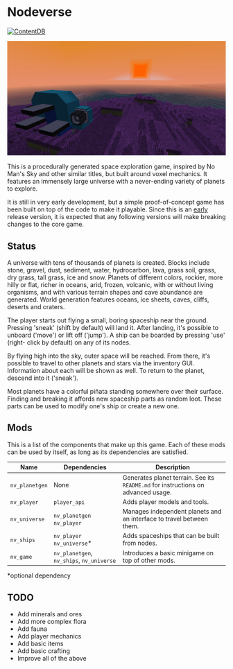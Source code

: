 # Nodeverse
[![ContentDB](https://content.minetest.net/packages/aerkiaga/nodeverse/shields/downloads/)](https://content.minetest.net/packages/aerkiaga/nodeverse/)

![Screenshot](screenshot.jpg)

This is a procedurally generated space exploration game, inspired by No Man's
Sky and other similar titles, but built around voxel mechanics. It features an
immensely large universe with a never-ending variety of planets to explore.

It is still in very early development, but a simple proof-of-concept game has
been built on top of the code to make it playable. Since this is an
[early](https://semver.org/#spec-item-4) release version, it is expected that
any following versions will make breaking changes to the core game.

## Status
A universe with tens of thousands of planets is created. Blocks include stone, gravel,
dust, sediment, water, hydrocarbon, lava, grass soil, grass, dry grass, tall grass,
ice and snow. Planets of different colors, rockier, more hilly or flat, richer in
oceans, arid, frozen, volcanic, with or without living organisms, and with various
terrain shapes and cave abundance are generated. World generation features oceans,
ice sheets, caves, cliffs, deserts and craters.

The player starts out flying a small, boring spaceship near the ground. Pressing
'sneak' (shift by default) will land it. After landing, it's possible to unboard
('move') or lift off ('jump'). A ship can be boarded by pressing 'use' (right-
click by default) on any of its nodes.

By flying high into the sky, outer space will be reached. From there, it's possible
to travel to other planets and stars via the inventory GUI. Information about each
will be shown as well. To return to the planet, descend into it ('sneak').

Most planets have a colorful piñata standing somewhere over their surface.
Finding and breaking it affords new spaceship parts as random loot.
These parts can be used to modify one's ship or create a new one.

## Mods
This is a list of the components that make up this game. Each of these mods can
be used by itself, as long as its dependencies are satisfied.

Name | Dependencies | Description
---- | ------------ | -----------
`nv_planetgen` | None | Generates planet terrain. See its `README.md` for instructions on advanced usage.
`nv_player` | `player_api` | Adds player models and tools.
`nv_universe` | `nv_planetgen` `nv_player` | Manages independent planets and an interface to travel between them.
`nv_ships` | `nv_player` `nv_universe`* | Adds spaceships that can be built from nodes.
`nv_game` | `nv_planetgen`, `nv_ships`, `nv_universe` | Introduces a basic minigame on top of other mods.

*optional dependency

## TODO
 * Add minerals and ores
 * Add more complex flora
 * Add fauna
 * Add player mechanics
 * Add basic items
 * Add basic crafting
 * Improve all of the above
